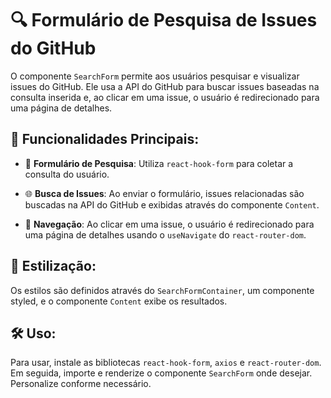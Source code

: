 # 🔍 Formulário de Pesquisa de Issues do GitHub

O componente `SearchForm` permite aos usuários pesquisar e visualizar issues do GitHub. Ele usa a API do GitHub para buscar issues baseadas na consulta inserida e, ao clicar em uma issue, o usuário é redirecionado para uma página de detalhes.

## 🌟 Funcionalidades Principais:

- 📝 **Formulário de Pesquisa**: Utiliza `react-hook-form` para coletar a consulta do usuário.
  
- 🌐 **Busca de Issues**: Ao enviar o formulário, issues relacionadas são buscadas na API do GitHub e exibidas através do componente `Content`.

- 🚀 **Navegação**: Ao clicar em uma issue, o usuário é redirecionado para uma página de detalhes usando o `useNavigate` do `react-router-dom`.

## 🎨 Estilização:

Os estilos são definidos através do `SearchFormContainer`, um componente styled, e o componente `Content` exibe os resultados.

## 🛠️ Uso:

Para usar, instale as bibliotecas `react-hook-form`, `axios` e `react-router-dom`. Em seguida, importe e renderize o componente `SearchForm` onde desejar. Personalize conforme necessário.
